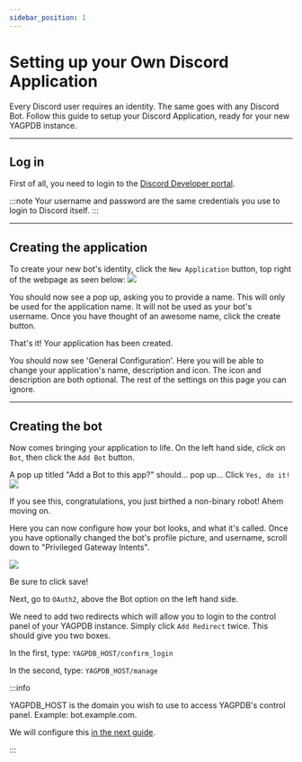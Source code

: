 ```yaml
---
sidebar_position: 1
---
```


# Setting up your Own Discord Application

Every Discord user requires an identity. The same goes with any Discord Bot. Follow this guide to setup your Discord Application, ready for your new YAGPDB instance.

---
## Log in

First of all, you need to login to the [Discord Developer portal](https://discord.com/developers/applications).

:::note
Your username and password are the same credentials you use to login to Discord itself.
:::

---

## Creating the application

To create your new bot's identity, click the ```New Application``` button, top right of the webpage as seen below:
![](/img/devportal.png)

You should now see a pop up, asking you to provide a name. This will only be used for the application name. It will not be used as your bot's username. Once you have thought of an awesome name, click the create button.

That's it! Your application has been created.

You should now see 'General Configuration'. Here you will be able to change your application's name, description and icon. The icon and description are both optional. The rest of the settings on this page you can ignore.

---

## Creating the bot

Now comes bringing your application to life. On the left hand side, click on ```Bot```, then click the ```Add Bot``` button.

A pop up titled "Add a Bot to this app?" should... pop up... Click ```Yes, do it!```
![](/img/Success.png)

If you see this, congratulations, you just birthed a non-binary robot! Ahem moving on.

Here you can now configure how your bot looks, and what it's called. Once you have optionally changed the bot's profile picture, and username, scroll down to "Privileged Gateway Intents".

![](/img/Intents.png)

Be sure to click save!

Next, go to ```OAuth2```, above the Bot option on the left hand side.

We need to add two redirects which will allow you to login to the control panel of your YAGPDB instance. Simply click ```Add Redirect``` twice. This should give you two boxes.

In the first, type: ```YAGPDB_HOST/confirm_login```

In the second, type: ```YAGPDB_HOST/manage```

:::info

YAGPDB_HOST is the domain you wish to use to access YAGPDB's control panel. Example: bot.example.com.

We will configure this [in the next guide](/selfhost/selfhostyag).

:::